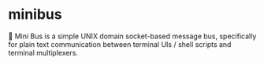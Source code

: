 # minibus

🚐 Mini Bus is a simple UNIX domain socket-based message bus, 
specifically for plain text communication between terminal 
UIs / shell scripts and terminal multiplexers.


